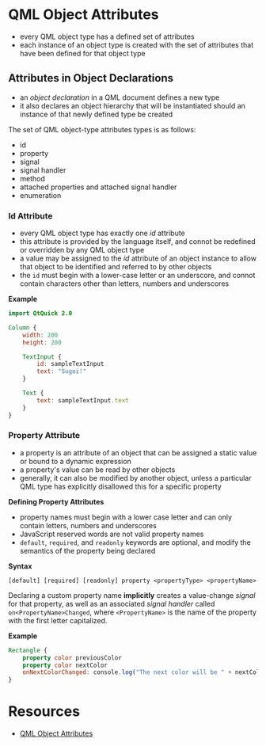 # QML Object Attributes
- every QML object type has a defined set of attributes
- each instance of an object type is created with the set of attributes that have been defined for that object type

## Attributes in Object Declarations
- an _object declaration_ in a QML document defines a new type
- it also declares an object hierarchy that will be instantiated should an instance of that newly defined type be created

The set of QML object-type attributes types is as follows:
- id
- property
- signal
- signal handler
- method
- attached properties and attached signal handler
- enumeration

### Id Attribute
- every QML object type has exactly one _id_ attribute
- this attribute is provided by the language itself, and connot be redefined or overridden by any QML object type
- a value may be assigned to the _id_ attribute of an object instance to allow that object to be identified and referred to by other objects
- the `id` must begin with a lower-case letter or an underscore, and connot contain characters other than letters, numbers and underscores

**Example**
```QML
import QtQuick 2.0

Column {
    width: 200
    height: 200

    TextInput {
        id: sampleTextInput
        text: "Sugoi!"
    }

    Text {
        text: sampleTextInput.text
    }
}
```

### Property Attribute
- a property is an attribute of an object that can be assigned a static value or bound to a dynamic expression
- a property's value can be read by other objects
- generally, it can also be modified by another object, unless a particular QML type has explicitly disallowed this for a specific property

**Defining Property Attributes**
- property names must begin with a lower case letter and can only contain letters, numbers and underscores
- JavaScript reserved words are not valid property names
- `default`, `required`, and `readonly` keywords are optional, and modify the semantics of the property being declared

**Syntax**
```
[default] [required] [readonly] property <propertyType> <propertyName>
```

Declaring a custom property name **implicitly** creates a value-change _signal_ for that property, as well as an associated _signal handler_ called `on<PropertyName>Changed`, where `<PropertyName>` is the name of the property with the first letter capitalized.

**Example**
```QML
Rectangle {
    property color previousColor
    property color nextColor
    onNextColorChanged: console.log("The next color will be " + nextColor.toString())
}
```

# Resources
- [QML Object Attributes](https://doc.qt.io/qt-6/qtqml-syntax-objectattributes.html)